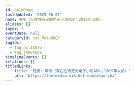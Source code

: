 ```yaml
---
id: o4lm0uaq
lastUpdated: '2025-06-07'
name: 嘲哳（存在性待定的电子小说ADV；2019年以前）
aliases: []
layer: 7
eventDate: null
categoryId: cat_MXtv05QF
tagIds:
  - tag_aci1X8zw
  - tag_jKWvm6pa
timelineEvents: []
relations: []
titledLinks:
  - title: '链接: 嘲哳（存在性待定的电子小说ADV；2019年以前）'
    url: 'https://lostmedia.wikidot.com/zhao-zha'
---
```


